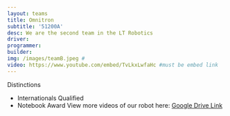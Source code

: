 ```yaml
---
layout: teams
title: Omnitron
subtitle: '51200A'
desc: We are the second team in the LT Robotics
driver: 
programmer: 
builder: 
img: /images/teamB.jpeg #
video: https://www.youtube.com/embed/TvLkxLwfaHc #must be embed link
---
```

Distinctions
- Internationals Qualified
- Notebook Award
View more videos of our robot here: [Google Drive Link](https://drive.google.com/drive/folders/1zKEFD8j05I1AcIS_jm5C9jBCvoCSQghR?usp=sharing)
